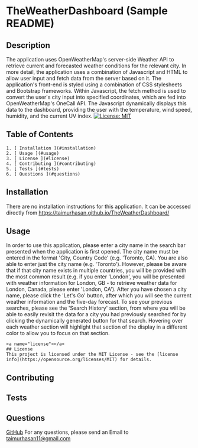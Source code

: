 # TheWeatherDashboard (Sample README)
  ## Description
  The application uses OpenWeatherMap's server-side Weather API to retrieve current and forecasted weather conditions for the relevant city. In more detail, the application uses a combination of Javascript and HTML to allow user input and fetch data from the server based on it. The application's front-end is styled using a combination of CSS stylesheets and Bootstrap frameworks. Within Javascript, the fetch method is used to convert the user's city input into specified coordinates, which are fed into OpenWeatherMap's OneCall API. The Javascript dynamically displays this data to the dashboard, providing the user with the temperature, wind speed, humidity, and the current UV index.
  [![License: MIT](https://img.shields.io/badge/License-MIT-yellow.svg)](https://opensource.org/licenses/MIT)
  ## Table of Contents
  
    1. [ Installation ](#installation)
    2. [ Usage ](#usage)
    3. [ License ](#license)
    4. [ Contributing ](#contributing)
    5. [ Tests ](#tests)
    6. [ Questions ](#questions)
  

  <a name="installation"></a>

  ## Installation
  There are no installation instructions for this application. It can be accessed directly from https://taimurhasan.github.io/TheWeatherDashboard/

  <a name="usage"></a>

  ## Usage
  In order to use this application, please enter a city name in the search bar presented when the application is first opened. The city name must be entered in the format 'City, Country Code' (e.g. 'Toronto, CA). You are also able to enter just the city name (e.g. 'Toronto'). However, please be aware that if that city name exists in multiple countries, you will be provided with the most common result (e.g. if you enter 'London', you will be presented with weather information for London, GB - to retrieve weather data for London, Canada, please enter 'London, CA'). After you have chosen a city name, please click the 'Let's Go' button, after which you will see the current weather information and the five-day forecast. To see your previous searches, please see the 'Search History' section, from where you will be able to easily revisit the data for a city you had previously searched for by clicking the dynamically generated button for that search. Hovering over each weather section will highlight that section of the display in a different color to allow you to focus on that section.

  
    <a name="license"></a>
    ## License
    This project is licensed under the MIT License - see the [license info](https://opensource.org/licenses/MIT) for details.
  
  
  <a name="contributing"></a>

  ## Contributing

  <a name="tests"></a>

  ## Tests

  <a name="questions"></a>
  
  ## Questions
  
  [GitHub](https://github.com/TaimurHasan)
  For any questions, please send an Email to [taimurhasan11@gmail.com](mailto:taimurhasan11@gmail.com)

  
